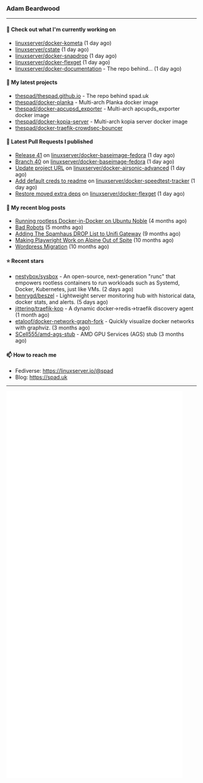 ### Adam Beardwood
---
#### 👷 Check out what I'm currently working on

- [linuxserver/docker-kometa](https://github.com/linuxserver/docker-kometa) (1 day ago)
- [linuxserver/cstate](https://github.com/linuxserver/cstate) (1 day ago)
- [linuxserver/docker-snapdrop](https://github.com/linuxserver/docker-snapdrop) (1 day ago)
- [linuxserver/docker-flexget](https://github.com/linuxserver/docker-flexget) (1 day ago)
- [linuxserver/docker-documentation](https://github.com/linuxserver/docker-documentation) - The repo behind... (1 day ago)

#### 🌱 My latest projects

- [thespad/thespad.github.io](https://github.com/thespad/thespad.github.io) - The repo behind spad.uk
- [thespad/docker-planka](https://github.com/thespad/docker-planka) - Multi-arch Planka docker image
- [thespad/docker-apcupsd_exporter](https://github.com/thespad/docker-apcupsd_exporter) - Multi-arch apcupds_exporter docker image
- [thespad/docker-kopia-server](https://github.com/thespad/docker-kopia-server) - Multi-arch kopia server docker image 
- [thespad/docker-traefik-crowdsec-bouncer](https://github.com/thespad/docker-traefik-crowdsec-bouncer)

#### 🔨 Latest Pull Requests I published

- [Release 41](https://github.com/linuxserver/docker-baseimage-fedora/pull/47) on [linuxserver/docker-baseimage-fedora](https://github.com/linuxserver/docker-baseimage-fedora) (1 day ago)
- [Branch 40](https://github.com/linuxserver/docker-baseimage-fedora/pull/46) on [linuxserver/docker-baseimage-fedora](https://github.com/linuxserver/docker-baseimage-fedora) (1 day ago)
- [Update project URL](https://github.com/linuxserver/docker-airsonic-advanced/pull/28) on [linuxserver/docker-airsonic-advanced](https://github.com/linuxserver/docker-airsonic-advanced) (1 day ago)
- [Add default creds to readme](https://github.com/linuxserver/docker-speedtest-tracker/pull/38) on [linuxserver/docker-speedtest-tracker](https://github.com/linuxserver/docker-speedtest-tracker) (1 day ago)
- [Restore moved extra deps](https://github.com/linuxserver/docker-flexget/pull/20) on [linuxserver/docker-flexget](https://github.com/linuxserver/docker-flexget) (1 day ago)

#### 📜 My recent blog posts

- [Running rootless Docker-in-Docker on Ubuntu Noble](https://www.spad.uk/posts/rootless-dind-noble/) (4 months ago)
- [Bad Robots](https://www.spad.uk/posts/bad-robots/) (5 months ago)
- [Adding The Spamhaus DROP List to Unifi Gateway](https://www.spad.uk/posts/adding-spamhaus-drop-list-to-unifi-gateway/) (9 months ago)
- [Making Playwright Work on Alpine Out of Spite](https://www.spad.uk/posts/making-playwright-work-on-alpine-out-of-spite/) (10 months ago)
- [Wordpress Migration](https://www.spad.uk/posts/wordpress-migration/) (10 months ago)

#### ⭐ Recent stars

- [nestybox/sysbox](https://github.com/nestybox/sysbox) - An open-source, next-generation &#34;runc&#34; that empowers rootless containers to run workloads such as Systemd, Docker, Kubernetes, just like VMs. (2 days ago)
- [henrygd/beszel](https://github.com/henrygd/beszel) - Lightweight server monitoring hub with historical data, docker stats, and alerts. (5 days ago)
- [jittering/traefik-kop](https://github.com/jittering/traefik-kop) - A dynamic docker-&gt;redis-&gt;traefik discovery agent (1 month ago)
- [etaloof/docker-network-graph-fork](https://github.com/etaloof/docker-network-graph-fork) - Quickly visualize docker networks with graphviz. (3 months ago)
- [SCell555/amd-ags-stub](https://github.com/SCell555/amd-ags-stub) - AMD GPU Services (AGS) stub (3 months ago)

#### 📫 How to reach me
- Fediverse: https://linuxserver.io/@spad
- Blog: https://spad.uk
---
<img src="https://raw.githubusercontent.com/thespad/thespad/main/github-metrics.svg">
